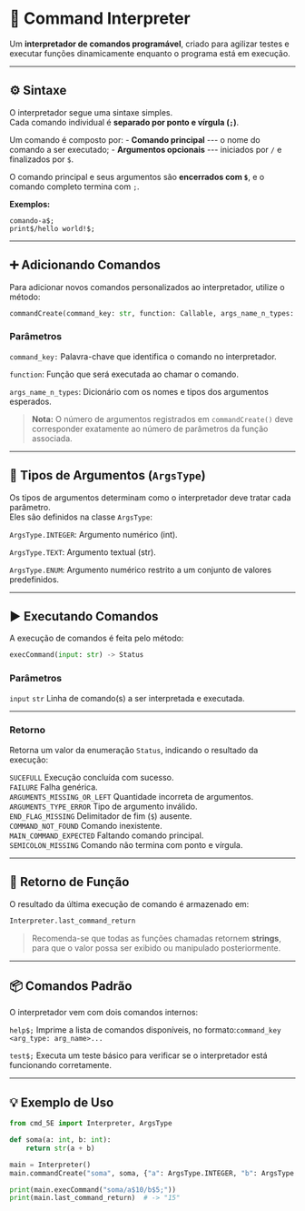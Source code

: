 # 🧩 Command Interpreter

Um **interpretador de comandos programável**, criado para agilizar
testes e executar funções dinamicamente enquanto o programa está em
execução.

------------------------------------------------------------------------

## ⚙️ Sintaxe

O interpretador segue uma sintaxe simples.\
Cada comando individual é **separado por ponto e vírgula (`;`)**.

Um comando é composto por: - **Comando principal** --- o nome do comando
a ser executado; - **Argumentos opcionais** --- iniciados por `/` e
finalizados por `$`.

O comando principal e seus argumentos são **encerrados com `$`**, e o
comando completo termina com `;`.

**Exemplos:**

    comando-a$;
    print$/hello world!$;

------------------------------------------------------------------------

## ➕ Adicionando Comandos

Para adicionar novos comandos personalizados ao interpretador, utilize o
método:

``` python
commandCreate(command_key: str, function: Callable, args_name_n_types: dict[str, ArgsType])
```

### Parâmetros

  `command_key:` Palavra-chave que identifica o comando no interpretador.

  `function`: Função que será executada ao chamar o comando.

  `args_name_n_types`: Dicionário com os nomes e tipos dos argumentos esperados.


> **Nota:** O número de argumentos registrados em `commandCreate()` deve
> corresponder exatamente ao número de parâmetros da função associada.

------------------------------------------------------------------------

## 🧱 Tipos de Argumentos (`ArgsType`)

Os tipos de argumentos determinam como o interpretador deve tratar cada
parâmetro.\
Eles são definidos na classe `ArgsType`:

  `ArgsType.INTEGER`: Argumento numérico (int).

  `ArgsType.TEXT`: Argumento textual (str).

  `ArgsType.ENUM`: Argumento numérico restrito a um conjunto de valores predefinidos.

------------------------------------------------------------------------

## ▶️ Executando Comandos

A execução de comandos é feita pelo método:

``` python
execCommand(input: str) -> Status
```

### Parâmetros

  `input`                      `str`          Linha de comando(s) a ser
                                              interpretada e executada.

  ------------------------------------------------------------------------

### Retorno

Retorna um valor da enumeração `Status`, indicando o resultado da
execução:


  `SUCEFULL`                    Execução concluída com sucesso.\
  `FAILURE`                     Falha genérica.\
  `ARGUMENTS_MISSING_OR_LEFT`   Quantidade incorreta de argumentos.\
  `ARGUMENTS_TYPE_ERROR`        Tipo de argumento inválido.\
  `END_FLAG_MISSING`            Delimitador de fim (`$`) ausente.\
  `COMMAND_NOT_FOUND`           Comando inexistente.\
  `MAIN_COMMAND_EXPECTED`       Faltando comando principal.\
  `SEMICOLON_MISSING`           Comando não termina com ponto e vírgula.

------------------------------------------------------------------------

## 💬 Retorno de Função

O resultado da última execução de comando é armazenado em:

``` python
Interpreter.last_command_return
```

> Recomenda-se que todas as funções chamadas retornem **strings**, para
> que o valor possa ser exibido ou manipulado posteriormente.

------------------------------------------------------------------------

## 📦 Comandos Padrão

O interpretador vem com dois comandos internos:


  `help$;`                              Imprime a lista de comandos disponíveis, no
                                        formato:`command_key <arg_type: arg_name>...`

  `test$;`                              Executa um teste básico para verificar se o interpretador
                                        está funcionando corretamente.
                                        
  --------------------------------------------------------------------------------------------------



## 💡 Exemplo de Uso

``` python
from cmd_5E import Interpreter, ArgsType

def soma(a: int, b: int):
    return str(a + b)

main = Interpreter()
main.commandCreate("soma", soma, {"a": ArgsType.INTEGER, "b": ArgsType.INTEGER})

print(main.execCommand("soma/a$10/b$5;"))
print(main.last_command_return)  # -> "15"
```
